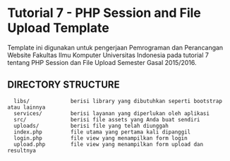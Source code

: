 Tutorial 7 - PHP Session and File Upload Template
=================================================

Template ini digunakan untuk pengerjaan Pemrograman dan Perancangan Website
Fakultas Ilmu Komputer Universitas Indonesia pada tutorial 7 tentang PHP 
Session dan File Upload Semester Gasal 2015/2016.

DIRECTORY STRUCTURE
-------------------

      libs/             berisi library yang dibutuhkan seperti bootstrap atau lainnya
      services/         berisi layanan yang diperlukan oleh aplikasi
      src/              berisi file assets yang Anda buat sendiri
      uploads/          berisi file yang telah diunggah
      index.php         file utama yang pertama kali dipanggil
      login.php         file view yang menampilkan form login
      upload.php        file view yang menampilkan form upload dan resultnya